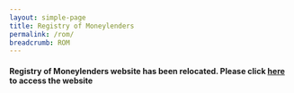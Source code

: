 ```yaml
---
layout: simple-page
title: Registry of Moneylenders
permalink: /rom/
breadcrumb: ROM
---
```


#### Registry of Moneylenders website has been relocated. Please click [here](https://rom.mlaw.gov.sg) to access the website
